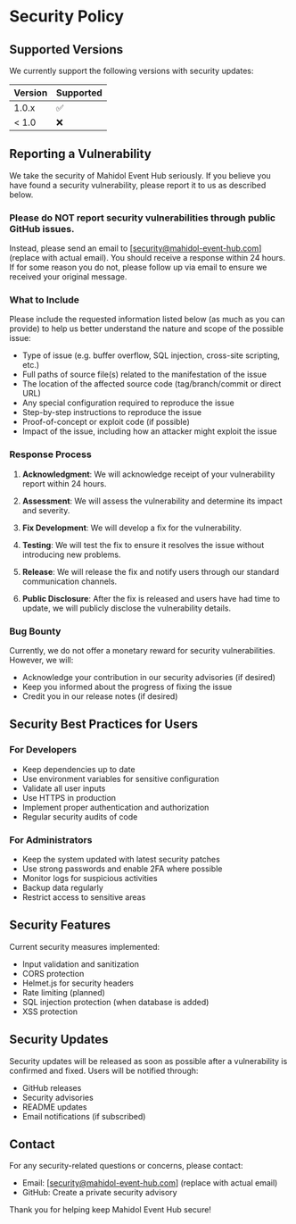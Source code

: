# Security Policy

## Supported Versions

We currently support the following versions with security updates:

| Version | Supported          |
| ------- | ------------------ |
| 1.0.x   | :white_check_mark: |
| < 1.0   | :x:                |

## Reporting a Vulnerability

We take the security of Mahidol Event Hub seriously. If you believe you have found a security vulnerability, please report it to us as described below.

### Please do NOT report security vulnerabilities through public GitHub issues.

Instead, please send an email to [security@mahidol-event-hub.com] (replace with actual email). You should receive a response within 24 hours. If for some reason you do not, please follow up via email to ensure we received your original message.

### What to Include

Please include the requested information listed below (as much as you can provide) to help us better understand the nature and scope of the possible issue:

- Type of issue (e.g. buffer overflow, SQL injection, cross-site scripting, etc.)
- Full paths of source file(s) related to the manifestation of the issue
- The location of the affected source code (tag/branch/commit or direct URL)
- Any special configuration required to reproduce the issue
- Step-by-step instructions to reproduce the issue
- Proof-of-concept or exploit code (if possible)
- Impact of the issue, including how an attacker might exploit the issue

### Response Process

1. **Acknowledgment**: We will acknowledge receipt of your vulnerability report within 24 hours.

2. **Assessment**: We will assess the vulnerability and determine its impact and severity.

3. **Fix Development**: We will develop a fix for the vulnerability.

4. **Testing**: We will test the fix to ensure it resolves the issue without introducing new problems.

5. **Release**: We will release the fix and notify users through our standard communication channels.

6. **Public Disclosure**: After the fix is released and users have had time to update, we will publicly disclose the vulnerability details.

### Bug Bounty

Currently, we do not offer a monetary reward for security vulnerabilities. However, we will:

- Acknowledge your contribution in our security advisories (if desired)
- Keep you informed about the progress of fixing the issue
- Credit you in our release notes (if desired)

## Security Best Practices for Users

### For Developers
- Keep dependencies up to date
- Use environment variables for sensitive configuration
- Validate all user inputs
- Use HTTPS in production
- Implement proper authentication and authorization
- Regular security audits of code

### For Administrators
- Keep the system updated with latest security patches
- Use strong passwords and enable 2FA where possible
- Monitor logs for suspicious activities
- Backup data regularly
- Restrict access to sensitive areas

## Security Features

Current security measures implemented:

- Input validation and sanitization
- CORS protection
- Helmet.js for security headers
- Rate limiting (planned)
- SQL injection protection (when database is added)
- XSS protection

## Security Updates

Security updates will be released as soon as possible after a vulnerability is confirmed and fixed. Users will be notified through:

- GitHub releases
- Security advisories
- README updates
- Email notifications (if subscribed)

## Contact

For any security-related questions or concerns, please contact:
- Email: [security@mahidol-event-hub.com] (replace with actual email)
- GitHub: Create a private security advisory

Thank you for helping keep Mahidol Event Hub secure!
